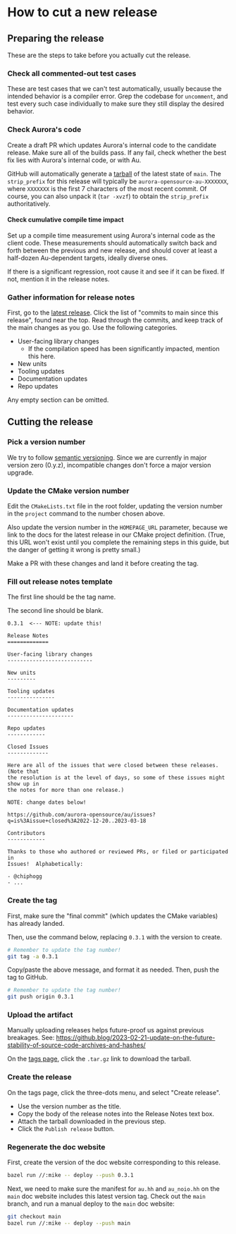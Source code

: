 # How to cut a new release

## Preparing the release

These are the steps to take before you actually cut the release.

### Check all commented-out test cases

These are test cases that we can't test automatically, usually because the intended behavior is
a compiler error.  Grep the codebase for `uncomment`, and test every such case individually to make
sure they still display the desired behavior.

### Check Aurora's code

Create a draft PR which updates Aurora's internal code to the candidate release.  Make sure all of
the builds pass.  If any fail, check whether the best fix lies with Aurora's internal code, or with
Au.

GitHub will automatically generate a [tarball](https://github.com/aurora-opensource/au/tarball/main)
of the latest state of `main`.  The `strip_prefix` for this release will typically be
`aurora-opensource-au-XXXXXXX`, where `XXXXXXX` is the first 7 characters of the most recent commit.
Of course, you can also unpack it (`tar -xvzf`) to obtain the `strip_prefix` authoritatively.

#### Check cumulative compile time impact

Set up a compile time measurement using Aurora's internal code as the client code.  These
measurements should automatically switch back and forth between the previous and new release, and
should cover at least a half-dozen Au-dependent targets, ideally diverse ones.

If there is a significant regression, root cause it and see if it can be fixed.  If not, mention it
in the release notes.

### Gather information for release notes

First, go to the [latest release](https://github.com/aurora-opensource/au/releases/latest).  Click
the list of "commits to main since this release", found near the top.  Read through the commits, and
keep track of the main changes as you go.  Use the following categories.

- User-facing library changes
    - If the compilation speed has been significantly impacted, mention this here.
- New units
- Tooling updates
- Documentation updates
- Repo updates

Any empty section can be omitted.

## Cutting the release

### Pick a version number

We try to follow [semantic versioning](https://semver.org/).  Since we are currently in major
version zero (0.y.z), incompatible changes don't force a major version upgrade.

### Update the CMake version number

Edit the `CMakeLists.txt` file in the root folder, updating the version number in the `project`
command to the number chosen above.

Also update the version number in the `HOMEPAGE_URL` parameter, because we link to the docs for the
latest release in our CMake project definition.  (True, this URL won't exist until you complete the
remaining steps in this guide, but the danger of getting it wrong is pretty small.)

Make a PR with these changes and land it before creating the tag.

### Fill out release notes template

The first line should be the tag name.

The second line should be blank.

```
0.3.1  <--- NOTE: update this!

Release Notes
=============

User-facing library changes
---------------------------

New units
---------

Tooling updates
---------------

Documentation updates
---------------------

Repo updates
------------

Closed Issues
-------------

Here are all of the issues that were closed between these releases.  (Note that
the resolution is at the level of days, so some of these issues might show up in
the notes for more than one release.)

NOTE: change dates below!

https://github.com/aurora-opensource/au/issues?q=is%3Aissue+closed%3A2022-12-20..2023-03-18

Contributors
------------

Thanks to those who authored or reviewed PRs, or filed or participated in
Issues!  Alphabetically:

- @chiphogg
- ...
```

### Create the tag

First, make sure the "final commit" (which updates the CMake variables) has already landed.

Then, use the command below, replacing `0.3.1` with the version to create.

```sh
# Remember to update the tag number!
git tag -a 0.3.1
```

Copy/paste the above message, and format it as needed.  Then, push the tag to
GitHub.

```sh
# Remember to update the tag number!
git push origin 0.3.1
```

### Upload the artifact

Manually uploading releases helps future-proof us against previous breakages.  See:
https://github.blog/2023-02-21-update-on-the-future-stability-of-source-code-archives-and-hashes/

On the [tags page](https://github.com/aurora-opensource/au/tags), click the `.tar.gz` link to
download the tarball.

### Create the release

On the tags page, click the three-dots menu, and select "Create release".

- Use the version number as the title.
- Copy the body of the release notes into the Release Notes text box.
- Attach the tarball downloaded in the previous step.
- Click the `Publish release` button.

### Regenerate the doc website

First, create the version of the doc website corresponding to this release.

```sh
bazel run //:mike -- deploy --push 0.3.1
```

Next, we need to make sure the manifest for `au.hh` and `au_noio.hh` on the `main` doc website
includes this latest version tag.  Check out the `main` branch, and run a manual deploy to the
`main` doc website:

```sh
git checkout main
bazel run //:mike -- deploy --push main
```

